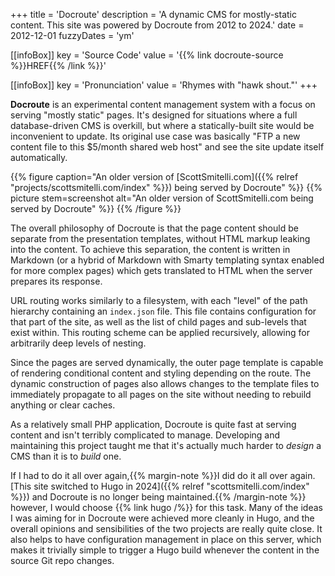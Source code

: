 +++
title = 'Docroute'
description = 'A dynamic CMS for mostly-static content. This site was powered by Docroute from 2012 to 2024.'
date = 2012-12-01
fuzzyDates = 'ym'

[[infoBox]]
key = 'Source Code'
value = '{{% link docroute-source %}}HREF{{% /link %}}'

[[infoBox]]
key = 'Pronunciation'
value = 'Rhymes with "hawk shout."'
+++

**Docroute** is an experimental content management system with a focus on serving "mostly static" pages. It's designed for situations where a full database-driven CMS is overkill, but where a statically-built site would be inconvenient to update. Its original use case was basically "FTP a new content file to this $5/month shared web host" and see the site update itself automatically.

{{% figure caption="An older version of [ScottSmitelli.com]({{% relref \"projects/scottsmitelli.com/index\" %}}) being served by Docroute" %}}
{{% picture stem=screenshot alt="An older version of ScottSmitelli.com being served by Docroute" %}}
{{% /figure %}}

The overall philosophy of Docroute is that the page content should be separate from the presentation templates, without HTML markup leaking into the content. To achieve this separation, the content is written in Markdown (or a hybrid of Markdown with Smarty templating syntax enabled for more complex pages) which gets translated to HTML when the server prepares its response.

URL routing works similarly to a filesystem, with each "level" of the path hierarchy containing an `index.json` file. This file contains configuration for that part of the site, as well as the list of child pages and sub-levels that exist within. This routing scheme can be applied recursively, allowing for arbitrarily deep levels of nesting.

Since the pages are served dynamically, the outer page template is capable of rendering conditional content and styling depending on the route. The dynamic construction of pages also allows changes to the template files to immediately propagate to all pages on the site without needing to rebuild anything or clear caches.

As a relatively small PHP application, Docroute is quite fast at serving content and isn't terribly complicated to manage. Developing and maintaining this project taught me that it's actually much harder to _design_ a CMS than it is to _build_ one.

If I had to do it all over again,{{% margin-note %}}I did do it all over again. [This site switched to Hugo in 2024]({{% relref "scottsmitelli.com/index" %}}) and Docroute is no longer being maintained.{{% /margin-note %}} however, I would choose {{% link hugo /%}} for this task. Many of the ideas I was aiming for in Docroute were achieved more cleanly in Hugo, and the overall opinions and sensibilities of the two projects are really quite close. It also helps to have configuration management in place on this server, which makes it trivially simple to trigger a Hugo build whenever the content in the source Git repo changes.
